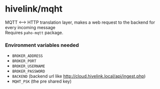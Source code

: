 # hivelink/mqht

MQTT <--> HTTP translation layer, makes a web request to the backend for every incoming message   
Requires `paho-mqtt` package.   

### Environment variables needed
- `BROKER_ADDRESS`
- `BROKER_PORT`
- `BROKER_USERNAME`
- `BROKER_PASSWORD`
- `BACKEND` (backend url like http://cloud.hivelink.local/api/ingest.php)
- `MQHT_PSK` (the pre shared key)